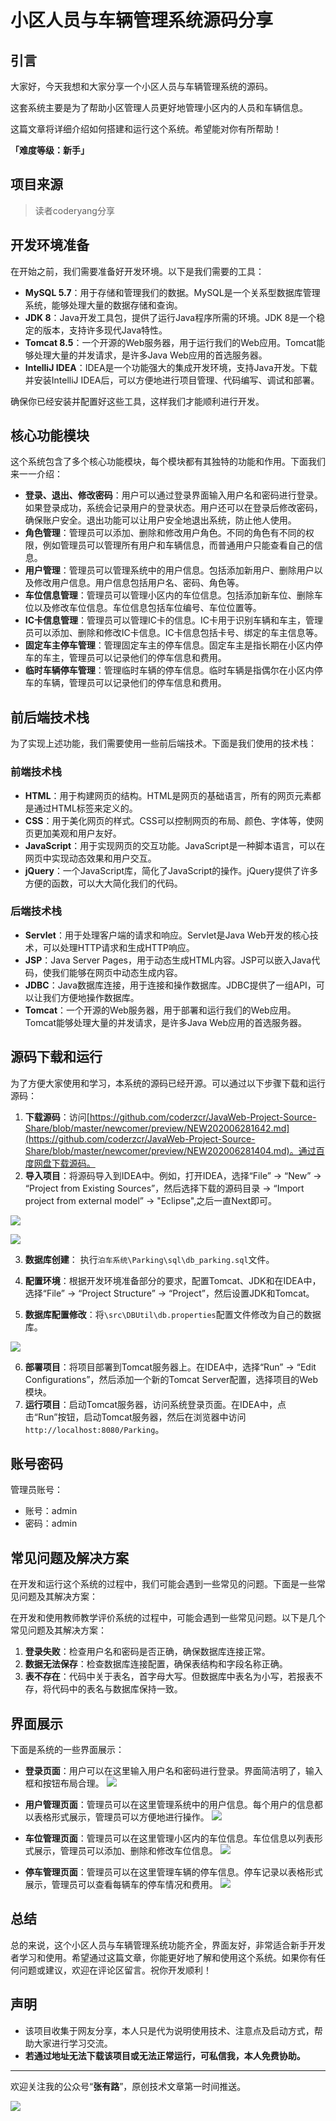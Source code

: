 # 小区人员与车辆管理系统源码分享

## 引言

大家好，今天我想和大家分享一个小区人员与车辆管理系统的源码。

这套系统主要是为了帮助小区管理人员更好地管理小区内的人员和车辆信息。

这篇文章将详细介绍如何搭建和运行这个系统。希望能对你有所帮助！

**「难度等级：新手」**
## 项目来源

> 读者coderyang分享
## 开发环境准备

在开始之前，我们需要准备好开发环境。以下是我们需要的工具：

- **MySQL 5.7**：用于存储和管理我们的数据。MySQL是一个关系型数据库管理系统，能够处理大量的数据存储和查询。
- **JDK 8**：Java开发工具包，提供了运行Java程序所需的环境。JDK 8是一个稳定的版本，支持许多现代Java特性。
- **Tomcat 8.5**：一个开源的Web服务器，用于运行我们的Web应用。Tomcat能够处理大量的并发请求，是许多Java Web应用的首选服务器。
- **IntelliJ IDEA**：IDEA是一个功能强大的集成开发环境，支持Java开发。下载并安装IntelliJ IDEA后，可以方便地进行项目管理、代码编写、调试和部署。

确保你已经安装并配置好这些工具，这样我们才能顺利进行开发。

## 核心功能模块

这个系统包含了多个核心功能模块，每个模块都有其独特的功能和作用。下面我们来一一介绍：

- **登录、退出、修改密码**：用户可以通过登录界面输入用户名和密码进行登录。如果登录成功，系统会记录用户的登录状态。用户还可以在登录后修改密码，确保账户安全。退出功能可以让用户安全地退出系统，防止他人使用。
- **角色管理**：管理员可以添加、删除和修改用户角色。不同的角色有不同的权限，例如管理员可以管理所有用户和车辆信息，而普通用户只能查看自己的信息。
- **用户管理**：管理员可以管理系统中的用户信息。包括添加新用户、删除用户以及修改用户信息。用户信息包括用户名、密码、角色等。
- **车位信息管理**：管理员可以管理小区内的车位信息。包括添加新车位、删除车位以及修改车位信息。车位信息包括车位编号、车位位置等。
- **IC卡信息管理**：管理员可以管理IC卡的信息。IC卡用于识别车辆和车主，管理员可以添加、删除和修改IC卡信息。IC卡信息包括卡号、绑定的车主信息等。
- **固定车主停车管理**：管理固定车主的停车信息。固定车主是指长期在小区内停车的车主，管理员可以记录他们的停车信息和费用。
- **临时车辆停车管理**：管理临时车辆的停车信息。临时车辆是指偶尔在小区内停车的车辆，管理员可以记录他们的停车信息和费用。

## 前后端技术栈

为了实现上述功能，我们需要使用一些前后端技术。下面是我们使用的技术栈：

### 前端技术栈

- **HTML**：用于构建网页的结构。HTML是网页的基础语言，所有的网页元素都是通过HTML标签来定义的。
- **CSS**：用于美化网页的样式。CSS可以控制网页的布局、颜色、字体等，使网页更加美观和用户友好。
- **JavaScript**：用于实现网页的交互功能。JavaScript是一种脚本语言，可以在网页中实现动态效果和用户交互。
- **jQuery**：一个JavaScript库，简化了JavaScript的操作。jQuery提供了许多方便的函数，可以大大简化我们的代码。

### 后端技术栈

- **Servlet**：用于处理客户端的请求和响应。Servlet是Java Web开发的核心技术，可以处理HTTP请求和生成HTTP响应。
- **JSP**：Java Server Pages，用于动态生成HTML内容。JSP可以嵌入Java代码，使我们能够在网页中动态生成内容。
- **JDBC**：Java数据库连接，用于连接和操作数据库。JDBC提供了一组API，可以让我们方便地操作数据库。
- **Tomcat**：一个开源的Web服务器，用于部署和运行我们的Web应用。Tomcat能够处理大量的并发请求，是许多Java Web应用的首选服务器。

## 源码下载和运行

为了方便大家使用和学习，本系统的源码已经开源。可以通过以下步骤下载和运行源码：

1. **下载源码**：访问[https://github.com/coderzcr/JavaWeb-Project-Source-Share/blob/master/newcomer/preview/NEW202006281642.md](https://github.com/coderzcr/JavaWeb-Project-Source-Share/blob/master/newcomer/preview/NEW202006281404.md)。通过百度网盘下载源码。
2. **导入项目**：将源码导入到IDEA中。例如，打开IDEA，选择“File” -> “New” -> “Project from Existing Sources”，然后选择下载的源码目录 -> “Import project from external model”  -> "Eclipse",之后一直Next即可。

![](../../public/picture/3f3dc3bf-b02c-488e-ba17-5644ba0d.png)


![](../../public/picture/0bb2f7f2-6b8f-4cef-a1c2-d8c20286.png)

3. **数据库创建**： 执行`泊车系统\Parking\sql\db_parking.sql`文件。

4. **配置环境**：根据开发环境准备部分的要求，配置Tomcat、JDK和在IDEA中，选择“File” -> “Project Structure” -> “Project”，然后设置JDK和Tomcat。

5. **数据库配置修改**：将`\src\DBUtil\db.properties`配置文件修改为自己的数据库。

![](../../public/picture/NEW202006281404-img03.png)



6. **部署项目**：将项目部署到Tomcat服务器上。在IDEA中，选择“Run” -> “Edit Configurations”，然后添加一个新的Tomcat Server配置，选择项目的Web模块。
7. **运行项目**：启动Tomcat服务器，访问系统登录页面。在IDEA中，点击“Run”按钮，启动Tomcat服务器，然后在浏览器中访问`http://localhost:8080/Parking`。

## 账号密码
管理员账号：
- 账号：admin
- 密码：admin

## 常见问题及解决方案

在开发和运行这个系统的过程中，我们可能会遇到一些常见的问题。下面是一些常见问题及其解决方案：

在开发和使用教师教学评价系统的过程中，可能会遇到一些常见问题。以下是几个常见问题及其解决方案：

1. **登录失败**：检查用户名和密码是否正确，确保数据库连接正常。
2. **数据无法保存**：检查数据库连接配置，确保表结构和字段名称正确。
3. **表不存在**：代码中关于表名，首字母大写。但数据库中表名为小写，若报表不存，将代码中的表名与数据库保持一致。

## 界面展示

下面是系统的一些界面展示：

- **登录页面**：用户可以在这里输入用户名和密码进行登录。界面简洁明了，输入框和按钮布局合理。
![](../../public/picture/NEW202006281404-img04.png)

- **用户管理页面**：管理员可以在这里管理系统中的用户信息。每个用户的信息都以表格形式展示，管理员可以方便地进行操作。
![](../../public/picture/NEW202006281404-img05.png)

- **车位管理页面**：管理员可以在这里管理小区内的车位信息。车位信息以列表形式展示，管理员可以添加、删除和修改车位信息。
![](../../public/picture/NEW202006281404-img06.png)

- **停车管理页面**：管理员可以在这里管理车辆的停车信息。停车记录以表格形式展示，管理员可以查看每辆车的停车情况和费用。
![](../../public/picture/NEW202006281404-img07.png)

## 总结

总的来说，这个小区人员与车辆管理系统功能齐全，界面友好，非常适合新手开发者学习和使用。希望通过这篇文章，你能更好地了解和使用这个系统。如果你有任何问题或建议，欢迎在评论区留言。祝你开发顺利！


## 声明
- 该项目收集于网友分享，本人只是代为说明使用技术、注意点及启动方式，帮助大家进行学习交流。
- **若通过地址无法下载该项目或无法正常运行，可私信我，本人免费协助。**

--- 

欢迎关注我的公众号“**张有路**”，原创技术文章第一时间推送。

![](../../public/picture/1718932338935FE4341CDFE56F733.gif)
